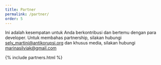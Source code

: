 ```yaml
---
title: Partner
permalink: /partner/
order: 5
---
```


Ini adalah kesempatan untuk Anda berkontribusi dan bertemu dengan para developer.
Untuk membahas partnership, silakan hubungi [sely_martini@antikorupsi.org](sely_martini@antikorupsi.org)
dan khusus media, silakan hubungi [marinasilviak@gmail.com](marinasilviak@gmail.com)

{% include partners.html %}
